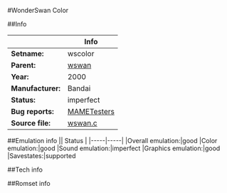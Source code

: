 #WonderSwan Color

##Info

||Info|
|-----|-----|
|**Setname:**|wscolor
|**Parent:**|[wswan](wswan.md)
|**Year:**|2000
|**Manufacturer:**|Bandai
|**Status:**|imperfect
|**Bug reports:**|[MAMETesters](http://mametesters.org/view_all_set.php?type=1&temporary=y&search=wswan.c)
|**Source file:**|[wswan.c](https://github.com/mamedev/mame/blob/master/src/mess/drivers/wswan.c)

##Emulation info
|| Status |
|-----|-----|
|Overall emulation:|good
|Color emulation:|good
|Sound emulation:|imperfect
|Graphics emulation:|good
|Savestates:|supported

##Tech info

##Romset info

<!--- START OF EDITED COMMENT DO NOT TOUCH TEXT ABOVE-->
